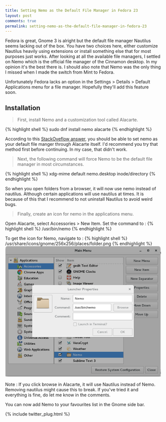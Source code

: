 ```yaml
---
title: Setting Nemo as the Default File Manager in Fedora 23
layout: post
comments: true
permalink: setting-nemo-as-the-default-file-manager-in-fedora-23
---
```


Fedora is great, Gnome 3 is alright but the default file manager Nautilus seems lacking out of the box. You have two choices here, either customize Nautilus heavily using extensions or install something else that for most purposes just works. After looking at all the available file managers, I settled on Nemo which is the official file manager of the Cinnamon desktop. In my opinion it's the best there is. I should also note that Nemo was the only thing I missed when I made the switch from Mint to Fedora.

Unfortunately Fedora lacks an option in the Settings > Details > Default Applications menu for a file manager. Hopefully they'll add this feature soon.

## Installation

> First, install Nemo and a customization tool called Alacarte.

{% highlight shell %}
sudo dnf install nemo alacarte
{% endhighlight %}

According to this [StackOveflow answer](https://ask.fedoraproject.org/en/question/9759/how-do-i-use-the-nemo-file-browser-as-default-instead-of-nautilus/), you should be able to set nemo as your default file manger through Alacarte itself. I'd recommend you try that method first before continuing. In my case, that didn't work.

> Next, the following command will force Nemo to be the default file manager in most circumstances.

{% highlight shell %}
xdg-mime default nemo.desktop inode/directory
{% endhighlight %}

So when you open folders from a browser, it will now use nemo instead of nautilus. Although certain applications will use nautilus at times. It is because of this that I recommend to not uninstall Nautilus to avoid weird bugs.

> Finally, create an icon for nemo in the applications menu.

Open Alacarte, select Accessories > New Item.
Set the command to :
{% highlight shell %}
/usr/bin/nemo
{% endhighlight %}

To get the icon for Nemo, navigate to :
{% highlight shell %}
/usr/share/icons/gnome/256x256/places/folder.png
{% endhighlight %}
![Nemo](/assets/nemo.png)

Note : If you click browse in Alacarte, it will use Nautilus instead of Nemo. Removing nautilus might cause this to break. If you've tried it and everything is fine, do let me know in the comments.

You can now add Nemo to your favourites list in the Gnome side bar.

{% include twitter_plug.html %}

